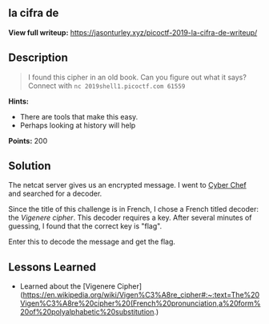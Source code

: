 ## la cifra de

**View full writeup:** https://jasonturley.xyz/picoctf-2019-la-cifra-de-writeup/

## Description
> I found this cipher in an old book. Can you figure out what it says? Connect
> with ```nc 2019shell1.picoctf.com 61559```

**Hints:**
- There are tools that make this easy.
- Perhaps looking at history will help

**Points:** 200

## Solution
The netcat server gives us an encrypted message. I went to
[Cyber Chef](https://gchq.github.io/CyberChef/) and searched for a decoder.

Since the title of this challenge is in French, I chose a French titled decoder:
the *Vigenere cipher*. This decoder requires a key. After several minutes of
guessing, I found that the correct key is "flag".

Enter this to decode the message and get the flag.

## Lessons Learned
- Learned about the [Vigenere
  Cipher](https://en.wikipedia.org/wiki/Vigen%C3%A8re_cipher#:~:text=The%20Vigen%C3%A8re%20cipher%20(French%20pronunciation,a%20form%20of%20polyalphabetic%20substitution.)
